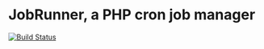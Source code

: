 # JobRunner, a PHP cron job manager #

[![Build Status](https://github.com/fezfez/job-psrlog/actions/workflows/continuous-integration.yml/badge.svg)](https://github.com/fezfez/job-psrlog/actions/workflows/continuous-integration.yml)